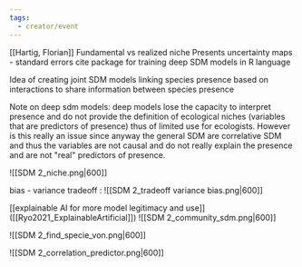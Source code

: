 ```yaml
---
tags:
  - creator/event
---
```

[[Hartig, Florian]]
Fundamental vs realized niche
Presents uncertainty maps - standard errors
cite package for training deep SDM models in R language

Idea of creating joint SDM models linking species presence based on interactions to share information between species presence

Note on deep sdm models: deep models lose the capacity to interpret presence and do not provide the definition of ecological niches (variables that are predictors of presence) thus of limited use for ecologists. However is this really an issue since anyway the general SDM are correlative SDM and thus the variables are not causal and do not really explain the presence and are not "real" predictors of presence.

![[SDM 2_niche.png|600]]

bias - variance tradeoff : 
![[SDM 2_tradeoff variance bias.png|600]]

[[explainable AI for more model legitimacy and use]] ([[Ryo2021_ExplainableArtificial]])
![[SDM 2_community_sdm.png|600]]

![[SDM 2_find_specie_von.png|600]]

![[SDM 2_correlation_predictor.png|600]]
